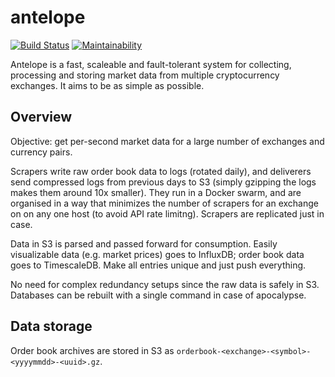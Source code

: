 # antelope

[![Build Status](https://travis-ci.org/exeum/antelope.svg?branch=master)](https://travis-ci.org/exeum/antelope) [![Maintainability](https://api.codeclimate.com/v1/badges/8318af4aa11126b65f50/maintainability)](https://codeclimate.com/github/exeum/antelope/maintainability)

Antelope is a fast, scaleable and fault-tolerant system for collecting, processing and storing market data from multiple cryptocurrency exchanges. It aims to be as simple as possible.

## Overview

Objective: get per-second market data for a large number of exchanges and currency pairs.

Scrapers write raw order book data to logs (rotated daily), and deliverers send compressed logs from previous days to S3 (simply gzipping the logs makes them around 10x smaller). They run in a Docker swarm, and are organised in a way that minimizes the number of scrapers for an exchange on on any one host (to avoid API rate limitng). Scrapers are replicated just in case.

Data in S3 is parsed and passed forward for consumption. Easily visualizable data (e.g. market prices) goes to InfluxDB; order book data goes to TimescaleDB. Make all entries unique and just push everything.

No need for complex redundancy setups since the raw data is safely in S3. Databases can be rebuilt with a single command in case of apocalypse.

## Data storage

Order book archives are stored in S3 as `orderbook-<exchange>-<symbol>-<yyyymmdd>-<uuid>.gz`.
